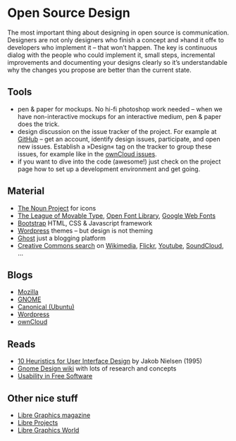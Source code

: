 # Open Source Design

The most important thing about designing in open source is communication. Designers are not only designers who finish a concept and »hand it off« to developers who implement it – that won’t happen. The key is continuous dialog with the people who could implement it, small steps, incremental improvements and documenting your designs clearly so it’s understandable why the changes you propose are better than the current state.


## Tools

* pen & paper for mockups. No hi-fi photoshop work needed – when we have non-interactive mockups for an interactive medium, pen & paper does the trick.
* design discussion on the issue tracker of the project. For example at [GitHub](http://github.com) – get an account, identify design issues, participate, and open new issues. Establish a »Design« tag on the tracker to group these issues, for example like in the [ownCloud issues](https://github.com/owncloud/core/issues?labels=Design).
* if you want to dive into the code (awesome!) just check on the project page how to set up a development environment and get going.


## Material

* [The Noun Project](http://thenounproject.com) for icons
* [The League of Movable Type](https://www.theleagueofmoveabletype.com/), [Open Font Library](http://openfontlibrary.org), [Google Web Fonts](http://google.com/fonts)
* [Bootstrap](http://getbootstrap.com) HTML, CSS & Javascript framework
* [Wordpress](http://wordpress.org) themes – but design is not theming
* [Ghost](https://ghost.org/) just a blogging platform
* [Creative Commons search](http://search.creativecommons.org) on [Wikimedia](https://commons.wikimedia.org/wiki/Main_Page), [Flickr](https://flickr.com/creativecommons/), [Youtube](https://www.youtube.com/creativecommons), [SoundCloud](http://soundcloud.com/creativecommons), …


## Blogs

* [Mozilla](https://blog.mozilla.org/ux)
* [GNOME](http://planet.gnome.org/ux/)
* [Canonical (Ubuntu)](http://design.canonical.com)
* [Wordpress](http://make.wordpress.org/ui/)
* [ownCloud](https://owncloud.com/blog/category/design)


## Reads

* [10 Heuristics for User Interface Design](http://www.nngroup.com/articles/ten-usability-heuristics/) by Jakob Nielsen (1995)
* [Gnome Design wiki](https://wiki.gnome.org/Design) with lots of research and concepts
* [Usability in Free Software](http://jancborchardt.net/usability-in-free-software)


## Other nice stuff

* [Libre Graphics magazine](http://libregraphicsmag.com/)
* [Libre Projects](http://libreprojects.net)
* [Libre Graphics World](http://libregraphicsworld.org/)
